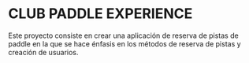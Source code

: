 # CLUB PADDLE EXPERIENCE
Este proyecto consiste en crear una aplicación de reserva de pistas de paddle en la que se hace énfasis en los métodos de reserva de pistas y creación de usuarios.
